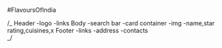 #FlavoursOfIndia

/_ Header
-logo
-links
Body
-search bar
-card container
-img
-name,star rating,cuisines,x
Footer
-links
-address
-contacts  
_/

